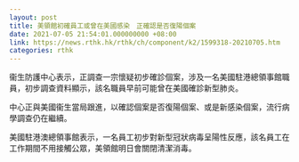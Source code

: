 ```yaml
---
layout: post
title: 美領館初確員工或曾在美國感染　正確認是否復陽個案
date: 2021-07-05 21:54:01.000000000 +08:00
link: https://news.rthk.hk/rthk/ch/component/k2/1599318-20210705.htm
categories: rthk
---
```


衞生防護中心表示，正調查一宗懷疑初步確診個案，涉及一名美國駐港總領事館職員，初步調查資料顯示，該名職員早前可能曾在美國確診新型肺炎。

中心正與美國衞生當局跟進，以確認個案是否復陽個案、或是新感染個案，流行病學調查仍在繼續。

美國駐港澳總領事館表示，一名員工初步對新型冠狀病毒呈陽性反應，該名員工在工作期間不用接觸公眾，美領館明日會關閉清潔消毒。
